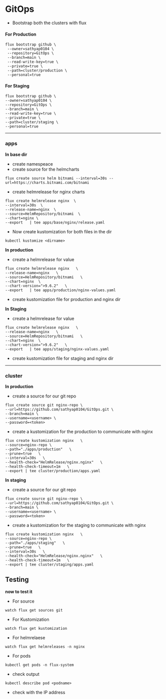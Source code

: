 # GitOps
- Bootstrap both the clusters with flux
#### For Production
~~~
flux bootstrap github \
 --owner=sathyap0104 \
 --repository=GitOps \
 --branch=main \
 --read-write-key=true \
 --private=true \
 --path=cluster/production \
 --personal=true    
~~~
#### For Staging
~~~
flux bootstrap github \
--owner=sathyap0104 \
--repository=GitOps \
--branch=main \
--read-write-key=true \
--private=true \
--path=cluster/staging \
--personal=true    
~~~
***
### apps
**In base dir**
- create namespeace
- create source for the helmcharts
~~~
flux create source helm bitnami --interval=30s --url=https://charts.bitnami.com/bitnami
~~~
- create helmrelease for nginx charts
~~~
flux create helmrelease nginx  \ 
--interval=30s  \ 
--release-name=nginx  \
--source=HelmRepository/bitnami  \ 
--chart=nginx \
--export   | tee apps/base/nginx/release.yaml
~~~
- Now create kustomization for both files in the dir
~~~
kubectl kustomize <dirname>
~~~
**In production**
- create a helmrelease for value 
~~~
flux create helmrelease nginx   \
--release-name=nginx   \
--source=HelmRepository/bitnami   \
--chart=nginx  \ 
--chart-version=">9.6.2"   \
--export   | tee apps/production/nginx-values.yaml
~~~
- create kustomization file for production and nginx dir

**In Staging**
- create a helmrelease for value 
~~~
flux create helmrelease nginx   \
--release-name=nginx   \
--source=HelmRepository/bitnami   \
--chart=nginx  \ 
--chart-version=">9.6.2"   \
--export   | tee apps/staging/nginx-values.yaml
~~~
- create kustomization file for staging and nginx dir
***
### cluster
**In production**
- create a source for our git repo 
~~~
flux create source git nginx-repo \
--url=https://github.com/sathyap0104/GitOps.git \
--branch=main \
--username=<username> \
--password=<token>
~~~
- create a kustomization for the production to communicate with nginx
~~~
flux create kustomization nginx   \
--source=nginx-repo \
--path="./apps/production"   \
--prune=true   \
--interval=30s   \
--health-check="HelmRelease/nginx.nginx"   \
--health-check-timeout=1m   \
--export | tee cluster/production/apps.yaml
~~~
**In staging**
- create a source for our git repo 
~~~
flux create source git nginx-repo \
--url=https://github.com/sathyap0104/GitOps.git \
--branch=main \
--username=<username> \
--password=<token>
~~~
- create a kustomization for the staging to communicate with nginx
~~~
flux create kustomization nginx   \
--source=nginx-repo \
--path="./apps/staging"   \
--prune=true   \
--interval=30s   \
--health-check="HelmRelease/nginx.nginx"   \
--health-check-timeout=1m   \
--export | tee cluster/staging/apps.yaml
~~~

## Testing

**now to test it** 
- For source
~~~
watch flux get sources git
~~~
- For Kustomization
~~~
watch flux get kustomization
~~~
- For helmrelaese
~~~
watch flux get helmreleases -n nginx
~~~
- For pods
~~~
kubectl get pods -n flux-system
~~~
- check output
~~~
kubectl describe pod <podname>
~~~
- check with the IP address
